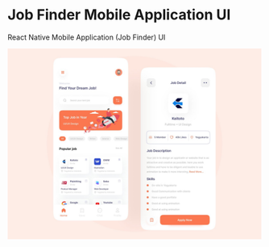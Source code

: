 # Job Finder Mobile Application UI

React Native Mobile Application (Job Finder) UI

![UI](/assets/app-ui.jpg)
